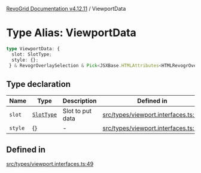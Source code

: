 [RevoGrid Documentation v4.12.11](README.md) / ViewportData

# Type Alias: ViewportData

```ts
type ViewportData: {
  slot: SlotType;
  style: {};
 } & RevogrOverlaySelection & Pick<JSXBase.HTMLAttributes<HTMLRevogrOverlaySelectionElement>, "ref"> & Pick<JSXBase.HTMLAttributes<HTMLRevogrDataElement>, "ref"> & RevogrData;
```

## Type declaration

| Name | Type | Description | Defined in |
| ------ | ------ | ------ | ------ |
| `slot` | [`SlotType`](TypeAlias.SlotType.md) | Slot to put data | [src/types/viewport.interfaces.ts:51](https://github.com/revolist/revogrid/blob/6f8df4eb606fcbd6f32b575f3753800c08ad78f6/src/types/viewport.interfaces.ts#L51) |
| `style` | \{\} | - | [src/types/viewport.interfaces.ts:52](https://github.com/revolist/revogrid/blob/6f8df4eb606fcbd6f32b575f3753800c08ad78f6/src/types/viewport.interfaces.ts#L52) |

## Defined in

[src/types/viewport.interfaces.ts:49](https://github.com/revolist/revogrid/blob/6f8df4eb606fcbd6f32b575f3753800c08ad78f6/src/types/viewport.interfaces.ts#L49)
